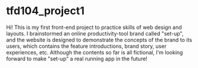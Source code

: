 # tfd104_project1
Hi! This is my first front-end project to practice skills of web design and layouts.
I brainstormed an online productivity-tool brand called "set-up", and the website is designed to demonstrate the concepts of the brand to its users, which contains the feature introductions, brand story, user experiences, etc.
Although the contents so far is all fictional, I'm looking forward to make "set-up" a real running app in the future!
